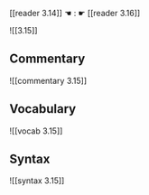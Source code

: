 [[reader 3.14]] ☚ : ☛ [[reader 3.16]]

![[3.15]]

## Commentary

![[commentary 3.15]]

## Vocabulary

![[vocab 3.15]]

## Syntax

![[syntax 3.15]]

